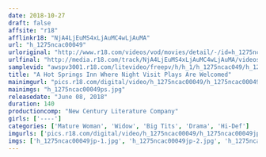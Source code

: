 ```yaml
---
date: 2018-10-27
draft: false
affsite: "r18"
afflinkr18: "NjA4LjEuMS4xLjAuMC4wLjAuMA"
url: "h_1275ncac00049"
urloriginal: "http://www.r18.com/videos/vod/movies/detail/-/id=h_1275ncac00049"
urlfinal: "http://media.r18.com/track/NjA4LjEuMS4xLjAuMC4wLjAuMA/videos/vod/movies/detail/-/id=h_1275ncac00049"
samplevid: "awspv3001.r18.com/litevideo/freepv/h/h_1/h_1275ncac049/h_1275ncac049_dmb_w.mp4"
title: "A Hot Springs Inn Where Night Visit Plays Are Welcomed"
mainimgurl: "pics.r18.com/digital/video/h_1275ncac00049/h_1275ncac00049ps.jpg"
mainimgs: "h_1275ncac00049ps.jpg"
releasedate: "June 08, 2018"
duration: 140
productioncomp: "New Century Literature Company"
girls: ['----']
categories: ['Mature Woman', 'Widow', 'Big Tits', 'Drama', 'Hi-Def']
imgurls: ['pics.r18.com/digital/video/h_1275ncac00049/h_1275ncac00049jp-1.jpg', 'pics.r18.com/digital/video/h_1275ncac00049/h_1275ncac00049jp-2.jpg', 'pics.r18.com/digital/video/h_1275ncac00049/h_1275ncac00049jp-3.jpg', 'pics.r18.com/digital/video/h_1275ncac00049/h_1275ncac00049jp-4.jpg', 'pics.r18.com/digital/video/h_1275ncac00049/h_1275ncac00049jp-5.jpg', 'pics.r18.com/digital/video/h_1275ncac00049/h_1275ncac00049jp-6.jpg', 'pics.r18.com/digital/video/h_1275ncac00049/h_1275ncac00049jp-7.jpg', 'pics.r18.com/digital/video/h_1275ncac00049/h_1275ncac00049jp-8.jpg', 'pics.r18.com/digital/video/h_1275ncac00049/h_1275ncac00049jp-9.jpg', 'pics.r18.com/digital/video/h_1275ncac00049/h_1275ncac00049jp-10.jpg', 'pics.r18.com/digital/video/h_1275ncac00049/h_1275ncac00049jp-11.jpg', 'pics.r18.com/digital/video/h_1275ncac00049/h_1275ncac00049jp-12.jpg', 'pics.r18.com/digital/video/h_1275ncac00049/h_1275ncac00049jp-13.jpg', 'pics.r18.com/digital/video/h_1275ncac00049/h_1275ncac00049jp-14.jpg', 'pics.r18.com/digital/video/h_1275ncac00049/h_1275ncac00049jp-15.jpg', 'pics.r18.com/digital/video/h_1275ncac00049/h_1275ncac00049jp-16.jpg', 'pics.r18.com/digital/video/h_1275ncac00049/h_1275ncac00049jp-17.jpg', 'pics.r18.com/digital/video/h_1275ncac00049/h_1275ncac00049jp-18.jpg', 'pics.r18.com/digital/video/h_1275ncac00049/h_1275ncac00049jp-19.jpg', 'pics.r18.com/digital/video/h_1275ncac00049/h_1275ncac00049jp-20.jpg']
imgs: ['h_1275ncac00049jp-1.jpg', 'h_1275ncac00049jp-2.jpg', 'h_1275ncac00049jp-3.jpg', 'h_1275ncac00049jp-4.jpg', 'h_1275ncac00049jp-5.jpg', 'h_1275ncac00049jp-6.jpg', 'h_1275ncac00049jp-7.jpg', 'h_1275ncac00049jp-8.jpg', 'h_1275ncac00049jp-9.jpg', 'h_1275ncac00049jp-10.jpg', 'h_1275ncac00049jp-11.jpg', 'h_1275ncac00049jp-12.jpg', 'h_1275ncac00049jp-13.jpg', 'h_1275ncac00049jp-14.jpg', 'h_1275ncac00049jp-15.jpg', 'h_1275ncac00049jp-16.jpg', 'h_1275ncac00049jp-17.jpg', 'h_1275ncac00049jp-18.jpg', 'h_1275ncac00049jp-19.jpg', 'h_1275ncac00049jp-20.jpg']
---
```

